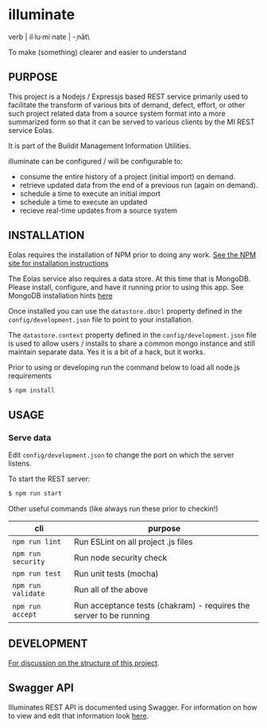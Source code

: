 # illuminate
 verb | il·lu·mi·nate | \-ˌnāt\

To make (something) clearer and easier to understand

## PURPOSE

This project is a Nodejs / Expressjs based REST service primarily used to facilitate the transform of various bits of demand, defect, effort, or other such project related data from a source system format into a more summarized form so that it can be served to various clients by the MI REST service Eolas.

It is part of the Buildit Management Information Utilities.

illuminate can be configured / will be configurable to:

- consume the entire history of a project (initial import) on demand.
- retrieve updated data from the end of a previous run (again on demand).
- schedule a time to execute an initial import
- schedule a time to execute an updated
- recieve real-time updates from a source system

## INSTALLATION

Eolas requires the installation of NPM prior to doing any work.  [See the NPM site for installation instructions](npmjs.com "NPM installtion")

The Eolas service also requires a data store. At this time that is MongoDB.
Please install, configure, and have it running prior to using this app.  See MongoDB installation hints [here](mongodb.md "Mongo DB installtion instructions")

Once installed you can use the `datastore.dbUrl` property defined in the `config/development.json` file to point to your installation.

The `datastore.context` property defined in the `config/development.json` file is used to allow users / installs to share a common mongo instance and still maintain separate data.  Yes it is a bit of a hack, but it works.

Prior to using or developing run the command below to load all node.js requirements

```sh
$ npm install
```

## USAGE

### Serve data
Edit `config/development.json` to change the port on which the server listens.

To start the REST server:
```sh
$ npm run start
```
Other useful commands (like always run these prior to checkin!)

| cli                 | purpose                                                             |
|---------------------|---------------------------------------------------------------------|
| `npm run lint`      | Run ESLint on all project .js files                                 |
| `npm run security`  | Run node security check                                             |
| `npm run test`      | Run unit tests (mocha)                                              |
| `npm run validate`  | Run all of the above                                                |
| `npm run accept`    | Run acceptance tests (chakram) - requires the server to be running  |

## DEVELOPMENT

[For discussion on the structure of this project](structure.md "Illuminate structure").

## Swagger API
Illuminates REST API is documented using Swagger.  For information on how to view and edit that information look [here](swagger.md "Swagger documentation generation").
